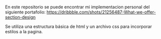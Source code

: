 En este repositorio se puede encontrar mi implementacion personal del siguiente portafolio:
https://dribbble.com/shots/21256487-What-we-offer-section-design

Se utiliza una estructura básica de html y un archivo css para incorporar estilos a la pagina.
